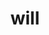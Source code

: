 ---
category: 4-letters
denotation: null
name: will
reference_link: https://www.etymonline.com/word/will
root_language: null
root_name: null
title: will
type: free
word_sums:
- respelling: will
  sum: 'Will + '
---